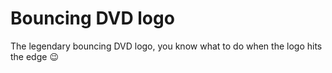 # Bouncing DVD logo

 The legendary bouncing DVD logo, you know what to do when the logo hits the edge 😉 
